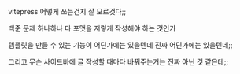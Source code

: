 vitepress 어떻게 쓰는건지 잘 모르것다;;

백준 문제 하나하나 다 포맷을 저렇게 작성해야 하는 것인가

템플릿을 만들 수 있는 기능이 어딘가에는 있을텐데 진짜 어딘가에는 있을텐데;;

그리고 무슨 사이드바에 글 작성할 때마다 바꿔주는거는 진짜 아닌 것 같은데;;
